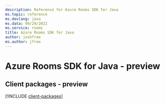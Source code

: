 ```yaml
---
description: Reference for Azure Rooms SDK for Java
ms.topic: reference
ms.devlang: java
ms.data: 09/29/2022
ms.service: rooms
title: Azure Rooms SDK for Java
author: joshfree
ms.author: jfree
---
```

# Azure Rooms SDK for Java - preview

## Client packages - preview
[!INCLUDE [client-packages](rooms-client-index.md)]
